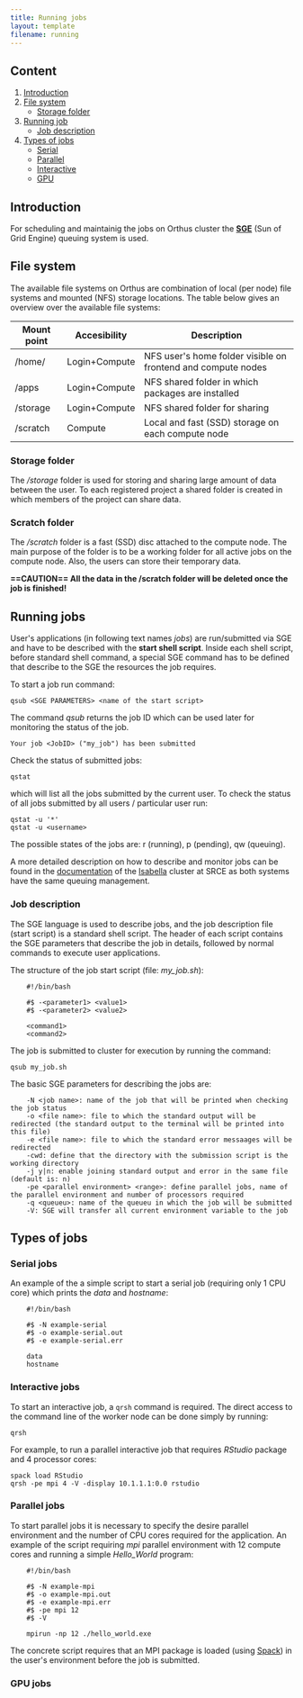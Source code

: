 ```yaml
---
title: Running jobs
layout: template
filename: running
---
```


## Content

1. [Introduction](#introduction)
2. [File system](#file-system)
    - [Storage folder](#storage-folder)
2. [Running job](#running-jobs)
    - [Job description](#job-description)
3. [Types of jobs](#types-of-jobs)
    - [Serial](#serial-jobs)
    - [Parallel](#parallel-jobs)
    - [Interactive](#interactive-jobs)
    - [GPU](#gpu-jobs)

## Introduction

For scheduling and maintainig the jobs on Orthus cluster the **[SGE](http://star.mit.edu/cluster/docs/0.93.3/guides/sge.html)** (Sun of Grid Engine) queuing system is used. 

## File system

The available file systems on Orthus are combination of local (per node) file systems and mounted (NFS) storage locations.
The table below gives an overview over the available file systems:

| Mount point | Accesibility | Description |
|-------------|--------------|-------------|
| /home/<username> | Login+Compute | NFS user's home folder visible on frontend and compute nodes |
| /apps | Login+Compute | NFS shared folder in which packages are installed |
| /storage | Login+Compute | NFS shared folder for sharing
| /scratch | Compute | Local and fast (SSD) storage on each compute node |

### Storage folder
The _/storage_ folder is used for storing and sharing large amount of data between the user. To each registered project a shared  folder is created in which members of the project can share data.

### Scratch folder
The _/scratch_ folder is a fast (SSD) disc attached to the compute node. The main purpose of the folder is to be a working folder for all active jobs on the compute node. Also, the users can store their temporary data. 

**==CAUTION== All the data in the /scratch folder will be deleted once the job is finished!**

## Running jobs

User's applications (in following text names *jobs*) are run/submitted via SGE and have to be described with the **start shell script**. Inside each shell script, before standard shell command, a special SGE command has to be defined that describe to the SGE the resources the job requires.

To start a job run command:
```
qsub <SGE PARAMETERS> <name of the start script>
```

The command _qsub_ returns the job ID which can be used later for monitoring the status of the job.
```
Your job <JobID> ("my_job") has been submitted
```

Check the status of submitted jobs:
```
qstat
```
which will list all the jobs submitted by the current user. To check the status of all jobs submitted by all users / particular user run:
```
qstat -u '*'
qstat -u <username>
```

The possible states of the jobs are: r (running), p (pending), qw (queuing). 

A more detailed description on how to describe and monitor jobs can be found in the [documentation](https://wiki.srce.hr/display/RKI/Pokretanje+i+upravljanje+poslovima) of the [Isabella](https://www.srce.unizg.hr/isabella/) cluster at SRCE as both systems have the same queuing management.

### Job description

The SGE language is used to describe jobs, and the job description file (start script) is a standard shell script. The header of each script contains the SGE parameters that describe the job in details, followed by normal commands to execute user applications.

The structure of the job start script (file: _my_job.sh_):
```
    #!/bin/bash

    #$ -<parameter1> <value1>
    #$ -<parameter2> <value2>

    <command1>
    <command2>
```

The job is submitted to cluster for execution by running the command:

```
qsub my_job.sh
```

The basic SGE parameters for describing the jobs are:
```
    -N <job name>: name of the job that will be printed when checking the job status
    -o <file name>: file to which the standard output will be redirected (the standard output to the terminal will be printed into this file)
    -e <file name>: file to which the standard error messaages will be redirected
    -cwd: define that the directory with the submission script is the working directory
    -j y|n: enable joining standard output and error in the same file (default is: n)
    -pe <parallel environment> <range>: define parallel jobs, name of the parallel environment and number of processors required
    -q <queueu>: name of the queueu in which the job will be submitted
    -V: SGE will transfer all current environment variable to the job
```

## Types of jobs

### Serial jobs

An example of the a simple script to start a serial job (requiring only 1 CPU core) which prints the _data_ and _hostname_:
```
    #!/bin/bash

    #$ -N example-serial
    #$ -o example-serial.out
    #$ -e example-serial.err

    data
    hostname
```
### Interactive jobs

To start an interactive job, a `qrsh` command is required. The direct access to the command line of the worker node can be done simply by running:
```
qrsh
```

For example, to run a parallel interactive job that requires _RStudio_ package and 4 processor cores:
```
spack load RStudio
qrsh -pe mpi 4 -V -display 10.1.1.1:0.0 rstudio
```

### Parallel jobs

To start parallel jobs it is necessary to specify the desire parallel environment and the number of CPU cores required for the application. An example of the script requiring _mpi_ parallel environment with 12 compute cores and running a simple _Hello_World_ program:

```
    #!/bin/bash
    
    #$ -N example-mpi
    #$ -o example-mpi.out
    #$ -e example-mpi.err
    #$ -pe mpi 12
    #$ -V
    
    mpirun -np 12 ./hello_world.exe
```

The concrete script requires that an MPI package is loaded (using [Spack](https://hybridscale.github.io/orthus/applications#loading-and-unloading-packages)) in the user's environment before the job is submitted.

### GPU jobs
